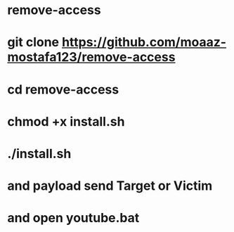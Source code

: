# remove-access
# git clone https://github.com/moaaz-mostafa123/remove-access
# cd remove-access
# chmod +x install.sh
# ./install.sh
# and payload send Target or Victim
# and open youtube.bat
